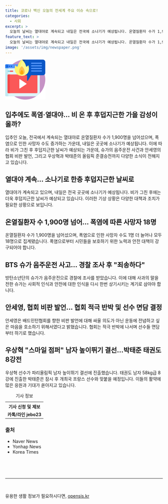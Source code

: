 ```yaml
---
title: 코로나 백신 오늘의 전세계 주요 이슈 속으로!
categories:
  - 사회
excerpt: >
  오늘의 날씨는 열대야로 계속되고 내일은 전국에 소나기가 예상됩니다. 온열질환자 수가 1,900명을 넘어섰고 사망자 수도 18명으로 늘어났습니다. BTS의 슈가가 음주운전으로 경찰 조사를 받았고, 안세영이 협회에 대한 발언을 운동에 전념하고 싶은 의도라고 설명했습니다. 우상혁은 파리올림픽 남자 높이뛰기 결선에 진출했고 박태준은 태권도 8강전을 앞두고 있습니다. #입추 #온열질환 #슈가 #안세영 #우상혁 #박태준
feature_text: >
  오늘의 날씨는 열대야로 계속되고 내일은 전국에 소나기가 예상됩니다. 온열질환자 수가 1,900명을 넘어섰고 사망자 수도 18명으로 늘어났습니다. BTS의 슈가가 음주운전으로 경찰 조사를 받았고, 안세영이 협회에 대한 발언을 운동에 전념하고 싶은 의도라고 설명했습니다. 우상혁은 파리올림픽 남자 높이뛰기 결선에 진출했고 박태준은 태권도 8강전을 앞두고 있습니다. #입추 #온열질환 #슈가 #안세영 #우상혁 #박태준
image: '/assets/img/newspaper.png'
---
```


<p><img src="/assets/img/news.png" alt="rentncar 속보" /></p>

<h2>입추에도 폭염·열대야… 비 온 후 후덥지근한 가을 감성이 올까?</h2>

<p data-ke-size="size16">입추인 오늘, 전국에서 계속되는 열대야로 온열질환자 수가 1,900명을 넘어섰으며, 폭염으로 인한 사망자 수도 증가하는 가운데, 내일은 곳곳에 소나기가 예상됩니다. 이에 따라 비가 그친 후 후덥지근한 날씨가 예상되는 가운데, 슈가의 음주운전 사건과 안세영의 협회 비판 발언, 그리고 우상혁과 박태준의 올림픽 준결승전까지 다양한 소식이 전해지고 있습니다.</p>

<h2>열대야 계속... 소나기로 한층 후덥지근한 날씨로</h2>

<p data-ke-size="size16">열대야가 계속되고 있으며, 내일은 전국 곳곳에 소나기가 예상됩니다. 비가 그친 후에는 더욱 후덥지근한 날씨가 예상되고 있습니다. 이러한 기상 상황은 다양한 대책과 조치가 필요한 상황으로 보입니다.</p>

<h2>온열질환자 수 1,900명 넘어... 폭염에 따른 사망자 18명</h2>

<p data-ke-size="size16">온열질환자 수가 1,900명을 넘어섰으며, 폭염으로 인한 사망자 수도 1명 더 늘어나 모두 18명으로 집계됐습니다. 폭염으로부터 시민들을 보호하기 위한 노력과 안전 대책이 강구되어야 합니다.</p>

<h2>BTS 슈가 음주운전 사고... 경찰 조사 후 "죄송하다"</h2>

<p data-ke-size="size16">방탄소년단의 슈가가 음주운전으로 경찰에 조사를 받았습니다. 이에 대해 사과의 말을 전한 슈가는 사회적 인식과 안전에 대한 인식을 다시 한번 상기시키는 계기로 삼아야 합니다.</p>

<h2>안세영, 협회 비판 발언... 협회 적극 반박 및 선수 면담 결정</h2>

<p data-ke-size="size16">안세영은 배드민턴협회를 향한 비판 발언에 대해 싸울 의도가 아닌 운동에 전념하고 싶은 마음을 호소하기 위해서였다고 밝혔습니다. 협회는 적극 반박에 나서며 선수들 면담부터 하기로 했습니다.</p>

<h2>우상혁 "스마일 점퍼" 남자 높이뛰기 결선…박태준 태권도 8강전</h2>

<p data-ke-size="size16">우상혁 선수가 파리올림픽 남자 높이뛰기 결선에 진출했습니다. 태권도 남자 58kg급 8강에 진출한 박태준은 잠시 후 개최국 프랑스 선수와 맞붙을 예정입니다. 이들의 활약에 많은 응원과 기대가 쏟아지고 있습니다.</p>

<table>
  <caption>기사 정보</caption>
  <tr>
    <th>기사 신청 및 제보</th>
  </tr>
  <tr>
    <td style="text-align: center; height: 17px;"><b>카톡/라인 jebo23</b></td>
  </tr>
</table>

<h3>출처</h3>

<ul>
  <li>Naver News</li>
  <li>Yonhap News</li>
  <li>Korea Times</li>
</ul>

<p data-ke-size="size16">&nbsp;</p>

<p data-ke-size="size16">&nbsp;</p>

<hr>

<p data-ke-size="size16">&nbsp;</p>
유용한 생활 정보가 필요하시다면, <a href="https://opensis.kr" rel="dofollow">opensis.kr</a>


